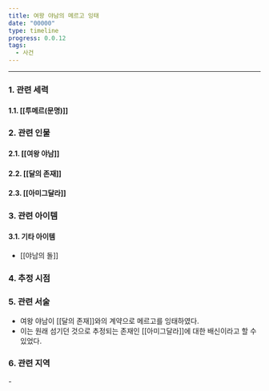 ```yaml
---
title: 여왕 야남의 메르고 잉태
date: "00000"
type: timeline
progress: 0.0.12
tags:
  - 사건
---
```

---
### 1. 관련 세력 
#### 1.1. [[투메르(문명)]]

### 2. 관련 인물
#### 2.1. [[여왕 야남]]
#### 2.2. [[달의 존재]]
#### 2.3. [[아미그달라]]

### 3. 관련 아이템
#### 3.1. 기타 아이템
- [[야남의 돌]]
### 4. 추정 시점

### 5. 관련 서술
- 여왕 야남이 [[달의 존재]]와의 계약으로 메르고를 잉태하였다. 
- 이는 원래 섬기던 것으로 추정되는 존재인 [[아미그달라]]에 대한 배신이라고 할 수 있었다. 
### 6. 관련 지역
\-


